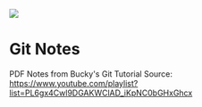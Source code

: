 ![](https://git-scm.com/images/logo@2x.png)

# Git Notes

PDF Notes from Bucky's Git Tutorial
Source: https://www.youtube.com/playlist?list=PL6gx4Cwl9DGAKWClAD_iKpNC0bGHxGhcx

